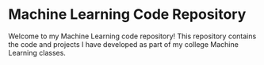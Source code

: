 # Machine Learning Code Repository

Welcome to my Machine Learning code repository! This repository contains the code and projects I have developed as part of my college Machine Learning classes.
